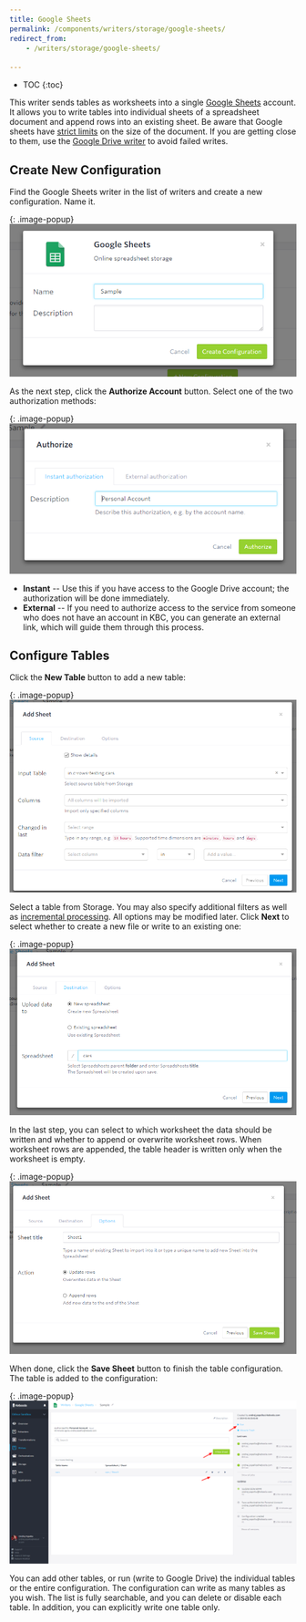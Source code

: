 ```yaml
---
title: Google Sheets
permalink: /components/writers/storage/google-sheets/
redirect_from:
    - /writers/storage/google-sheets/

---
```


* TOC
{:toc}

This writer sends tables as worksheets into a single [Google Sheets](https://www.google.com/sheets/about/) account.
It allows you to write tables into individual sheets of a spreadsheet document and append rows into an existing sheet.
Be aware that Google sheets have [strict limits](https://gsuitetips.com/tips/sheets/google-spreadsheet-limitations/)
on the size of the document. If you are getting close to them, use the [Google Drive writer](/components/writers/storage/google-drive/) to avoid failed writes.

## Create New Configuration
Find the Google Sheets writer in the list of writers and create a new configuration. Name it.

{: .image-popup}
![Screenshot - Create configuration](/components/writers/storage/google-sheets/ui1.png)

As the next step, click the **Authorize Account** button. Select one of the two authorization methods:

{: .image-popup}
![Screenshot - Authorize account](/components/writers/storage/google-sheets/ui2.png)

- **Instant** -- Use this if you have access to the Google Drive account; the authorization will be done immediately.
- **External** -- If you need to authorize access to the service from someone who does not have an account in KBC, you can 
generate an external link, which will guide them through this process.

## Configure Tables
Click the **New Table** button to add a new table:

{: .image-popup}
![Screenshot - Add Table Step 1](/components/writers/storage/google-sheets/ui3.png)

Select a table from Storage. You may also specify additional filters as well as [incremental processing](/storage/tables/#incremental-processing).
All options may be modified later. Click **Next** to select whether to create a new file or write to an existing one:

{: .image-popup}
![Screenshot - Add Table Step 2](/components/writers/storage/google-sheets/ui4.png)

In the last step, you can select to which worksheet the data should be written and whether to append or overwrite
worksheet rows. When worksheet rows are appended, the table header is written only when the worksheet is empty.

{: .image-popup}
![Screenshot - Add Table Step 3](/components/writers/storage/google-sheets/ui5.png)

When done, click the **Save Sheet** button to finish the table configuration. The table is added to the configuration:

{: .image-popup}
![Screenshot - Table List](/components/writers/storage/google-sheets/ui6.png)

You can add other tables, or run (write to Google Drive) the individual tables or the entire configuration.
The configuration can write as many tables as you wish. The list is fully searchable, and you can delete or disable each table. 
In addition, you can explicitly write one table only.
